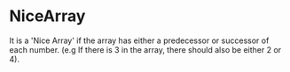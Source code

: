 # NiceArray
It is a 'Nice Array' if the array has either a predecessor or successor of each number. (e.g If there is 3 in the array, there should also be either 2 or 4).
